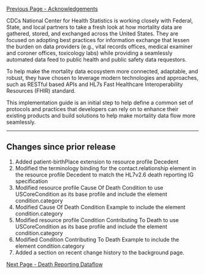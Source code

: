 [Previous Page - Acknowledgements](acknowledgements.html)

CDCs National Center for Health Statistics is working closely with Federal, State, and local partners to take a fresh look at how mortality data are gathered, stored, and exchanged across the United States. They are focused on adopting best practices for information exchange that lessen the burden on data providers (e.g., vital records offices, medical examiner and coroner offices, toxicology labs) while providing a seamlessly automated data feed to public health and public safety data requestors. 

To help make the mortality data ecosystem more connected, adaptable, and robust, they have chosen to leverage modern technologies and approaches, such as RESTful based APIs and HL7s Fast Healthcare Interoperability Resources (FHIR) standard.

This implementation guide is an initial step to help define a common set of protocols and practices that developers can rely on to enhance their existing products and build solutions to help make mortality data flow more seamlessly.


----------
**Changes since prior release**
----------


1. Added patient-birthPlace extension to resource profile Decedent
1. Modified the terminology binding for the contact.relationship element in the resource profile Decedent to match the HL7v2.6 death reporting IG specification
1. Modified resource profile Cause Of Death Condition to use USCoreCondition as its base profile and include the element condition.category
1. Modified Cause Of Death Condition Example to include the element condition.category
1. Modified resource profile Condition Contributing To Death to use USCoreCondition as its base profile and include the element condition.category
1. Modified Condition Contributing To Death Example to include the element condition.category
1. Added a section on recent change history to the background page.

[Next Page - Death Reporting Dataflow](death_reporting_dataflow.html)